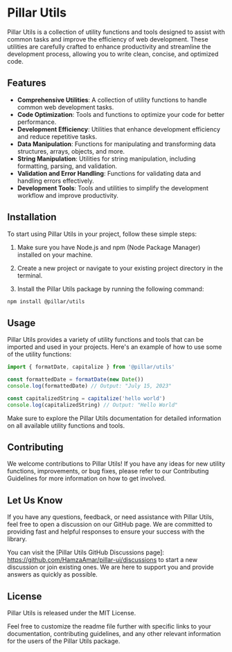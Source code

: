 # Pillar Utils

Pillar Utils is a collection of utility functions and tools designed to assist with common tasks and improve the efficiency of web development. These utilities are carefully crafted to enhance productivity and streamline the development process, allowing you to write clean, concise, and optimized code.

## Features

- **Comprehensive Utilities**: A collection of utility functions to handle common web development tasks.
- **Code Optimization**: Tools and functions to optimize your code for better performance.
- **Development Efficiency**: Utilities that enhance development efficiency and reduce repetitive tasks.
- **Data Manipulation**: Functions for manipulating and transforming data structures, arrays, objects, and more.
- **String Manipulation**: Utilities for string manipulation, including formatting, parsing, and validation.
- **Validation and Error Handling**: Functions for validating data and handling errors effectively.
- **Development Tools**: Tools and utilities to simplify the development workflow and improve productivity.

## Installation

To start using Pillar Utils in your project, follow these simple steps:

1. Make sure you have Node.js and npm (Node Package Manager) installed on your machine.

1. Create a new project or navigate to your existing project directory in the terminal.

1. Install the Pillar Utils package by running the following command:

```bash
npm install @pillar/utils
```

## Usage

Pillar Utils provides a variety of utility functions and tools that can be imported and used in your projects. Here's an example of how to use some of the utility functions:

```ts
import { formatDate, capitalize } from '@pillar/utils'

const formattedDate = formatDate(new Date())
console.log(formattedDate) // Output: "July 15, 2023"

const capitalizedString = capitalize('hello world')
console.log(capitalizedString) // Output: "Hello World"
```

Make sure to explore the Pillar Utils documentation for detailed information on all available utility functions and tools.

## Contributing

We welcome contributions to Pillar Utils! If you have any ideas for new utility functions, improvements, or bug fixes, please refer to our Contributing Guidelines for more information on how to get involved.

## Let Us Know

If you have any questions, feedback, or need assistance with Pillar Utils, feel free to open a discussion on our GitHub page. We are committed to providing fast and helpful responses to ensure your success with the library.

You can visit the [Pillar Utils GitHub Discussions page]: https://github.com/HamzaAmar/pillar-ui/discussions to start a new discussion or join existing ones. We are here to support you and provide answers as quickly as possible.

## License

Pillar Utils is released under the MIT License.

Feel free to customize the readme file further with specific links to your documentation, contributing guidelines, and any other relevant information for the users of the Pillar Utils package.
